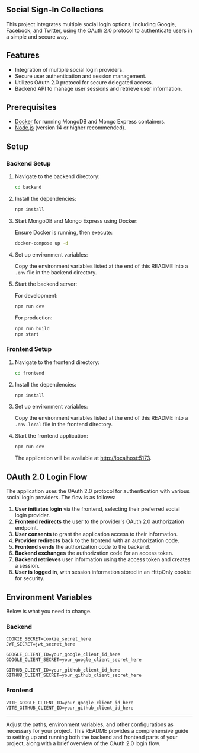 ## Social Sign-In Collections

This project integrates multiple social login options, including Google, Facebook, and Twitter, using the OAuth 2.0 protocol to authenticate users in a simple and secure way.

## Features

- Integration of multiple social login providers.
- Secure user authentication and session management.
- Utilizes OAuth 2.0 protocol for secure delegated access.
- Backend API to manage user sessions and retrieve user information.

## Prerequisites

- [Docker](https://www.docker.com/) for running MongoDB and Mongo Express containers.
- [Node.js](https://nodejs.org/en/) (version 14 or higher recommended).

## Setup

### Backend Setup

1. Navigate to the backend directory:

    ```bash
    cd backend
    ```

2. Install the dependencies:

    ```bash
    npm install
    ```

3. Start MongoDB and Mongo Express using Docker:

    Ensure Docker is running, then execute:

    ```bash
    docker-compose up -d
    ```

4. Set up environment variables:

    Copy the environment variables listed at the end of this README into a `.env` file in the backend directory.

5. Start the backend server:

    For development:

    ```bash
    npm run dev
    ```

    For production:

    ```bash
    npm run build
    npm start
    ```

### Frontend Setup

1. Navigate to the frontend directory:

    ```bash
    cd frontend
    ```

2. Install the dependencies:

    ```bash
    npm install
    ```

3. Set up environment variables:

    Copy the environment variables listed at the end of this README into a `.env.local` file in the frontend directory.

4. Start the frontend application:

    ```bash
    npm run dev
    ```

    The application will be available at [http://localhost:5173](http://localhost:5173).

## OAuth 2.0 Login Flow

The application uses the OAuth 2.0 protocol for authentication with various social login providers. The flow is as follows:

1. **User initiates login** via the frontend, selecting their preferred social login provider.
2. **Frontend redirects** the user to the provider's OAuth 2.0 authorization endpoint.
3. **User consents** to grant the application access to their information.
4. **Provider redirects** back to the frontend with an authorization code.
5. **Frontend sends** the authorization code to the backend.
6. **Backend exchanges** the authorization code for an access token.
7. **Backend retrieves** user information using the access token and creates a session.
8. **User is logged in**, with session information stored in an HttpOnly cookie for security.

## Environment Variables
Below is what you need to change.

### Backend

```env
COOKIE_SECRET=cookie_secret_here
JWT_SECRET=jwt_secret_here

GOOGLE_CLIENT_ID=your_google_client_id_here
GOOGLE_CLIENT_SECRET=your_google_client_secret_here

GITHUB_CLIENT_ID=your_github_client_id_here
GITHUB_CLIENT_SECRET=your_github_client_secret_here
```

### Frontend

```env
VITE_GOOGLE_CLIENT_ID=your_google_client_id_here
VITE_GITHUB_CLIENT_ID=your_github_client_id_here
```

---

Adjust the paths, environment variables, and other configurations as necessary for your project. This README provides a comprehensive guide to setting up and running both the backend and frontend parts of your project, along with a brief overview of the OAuth 2.0 login flow.

